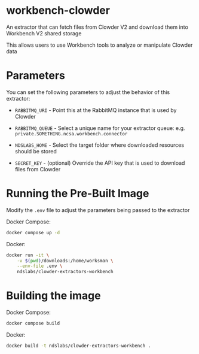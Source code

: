 # workbench-clowder
An extractor that can fetch files from Clowder V2 and download them into Workbench V2 shared storage

This allows users to use Workbench tools to analyze or manipulate Clowder data

# Parameters
You can set the following parameters to adjust the behavior of this extractor:

* `RABBITMQ_URI` - Point this at the RabbitMQ instance that is used by Clowder
* `RABBITMQ_QUEUE` - Select a unique name for your extractor queue: e.g. `private.SOMETHING.ncsa.workbench.connector`

* `NDSLABS_HOME` - Select the target folder where downloaded resources should be stored

* `SECRET_KEY` - (optional) Override the API key that is used to download files from Clowder


# Running the Pre-Built Image
Modify the `.env` file to adjust the parameters being passed to the extractor


Docker Compose:
```bash
docker compose up -d
```

Docker:
```bash
docker run -it \
    -v $(pwd)/downloads:/home/worksman \
    --env-file .env \
    ndslabs/clowder-extractors-workbench
```


# Building the image
Docker Compose:
```bash
docker compose build
```

Docker:
```bash
docker build -t ndslabs/clowder-extractors-workbench .
```

